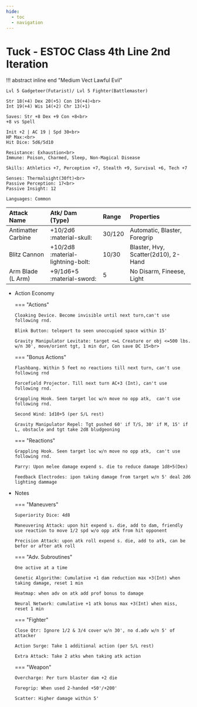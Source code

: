 ```yaml
---
hide:
  - toc
  - navigation
---
```


# Tuck - ESTOC Class 4th Line 2nd Iteration

!!! abstract inline end "Medium Vect Lawful Evil"

    Lvl 5 Gadgeteer(Futarist)/ Lvl 5 Fighter(Battlemaster)

    Str 18(+4) Dex 20(+5) Con 19(+4)<br>
    Int 19(+4) Wis 14(+2) Chr 13(+1)

    Saves: Str +8 Dex +9 Con +8<br>
    +8 vs Spell

    Init +2 | AC 19 | Spd 30<br>
    HP Max:<br>
    Hit Dice: 5d6/5d10

    Resistance: Exhaustion<br>
    Immune: Poison, Charmed, Sleep, Non-Magical Disease

    Skills: Athletics +7, Perception +7, Stealth +9, Survival +6, Tech +7

    Senses: Thermalsight(30ft)<br>
    Passive Perception: 17<br>
    Passive Insight: 12

    Languages: Common

| Attack Name        | Atk/ Dam (Type)                   | Range  | Properties                          |
| :----------------- | :------------------------------   |:------ | :---------------------------------- |
| Antimatter Carbine | +10/2d6 :material-skull:          | 30/120 | Automatic, Blaster, Foregrip        |
| Blitz Cannon       | +10/2d8 :material-lightning-bolt: | 10/30  | Blaster, Hvy, Scatter(2d10), 2-Hand |
| Arm Blade (L Arm)  | +9/1d6+5 :material-sword:         | 5      | No Disarm, Fineese, Light           |

<div class="grid cards" markdown>

-   Action Economy

    === "Actions"
    
        Cloaking Device. Become invisible until next turn,can't use following rnd.
    
        Blink Button: teleport to seen unoccupied space within 15'
    
        Gravity Manipulator Levitate: target <=L Creature or obj <=500 lbs. w/n 30', move/orient tgt, 1 min dur, Con save DC 15<br>
    
    === "Bonus Actions"
    
        Flashbang. Within 5 feet no reactions till next turn, can't use following rnd
    
        Forcefield Projector. Till next turn AC+3 (Int), can't use following rnd.
    
        Grappling Hook. Seen target loc w/n move no opp atk,  can't use following rnd.
    
        Second Wind: 1d10+5 (per S/L rest)
    
        Gravity Manipulator Repel: Tgt pushed 60' if T/S, 30' if M, 15' if L, obstacle and tgt take 2d8 bludgeoning
    
    === "Reactions"
    
        Grappling Hook. Seen target loc w/n move no opp atk,  can't use following rnd.
    
        Parry: Upon melee damage expend s. die to reduce damage 1d8+5(Dex)
    
        Feedback Electrodes: ipon taking damage from target w/n 5' deal 2d6 lighting dammage

-   Notes

    === "Maneuvers"
    
        Superiority Dice: 4d8
    
        Maneuvering Attack: upon hit expend s. die, add to dam, friendly use reaction to move 1/2 spd w/o opp atk from hit opponent
    
        Precision Attack: upon atk roll expend s. die, add to atk, can be befor or after atk roll
    
    === "Adv. Subroutines"
    
        One active at a time
    
        Genetic Algorithm: Cumulative +1 dam reduction max +3(Int) when taking damage, reset 1 min
    
        Heatmap: when adv on atk add prof bonus to damage
    
        Neural Network: cumulative +1 atk bonus max +3(Int) when miss, reset 1 min

    === "Fighter"
    
        Close Qtr: Ignore 1/2 & 3/4 cover w/n 30', no d.adv w/n 5' of attacker
    
        Action Surge: Take 1 additional action (per S/L rest)
    
        Extra Attack: Take 2 atks when taking atk action

    === "Weapon"

        Overcharge: Per turn blaster dam +2 die

        Foregrip: When used 2-handed +50'/+200'

        Scatter: Higher damage within 5'

</div>
